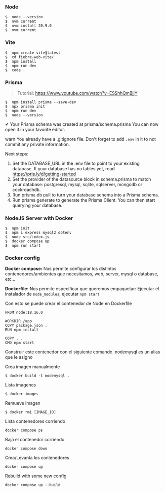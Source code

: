 ### Node

```
$  node --version
$  nvm current
$  nvm install 20.9.0
$  nvm current
```

### Vite

```
$  npm create vite@latest
$  cd fiebre-web-vite/
$  npm install
$  npm run dev
$  code .
```

### Prisma
> Tutorial: https://www.youtube.com/watch?v=ESShhQmBjjY
```
$  npm install prisma --save-dev
$  npx prisma init
$  npm run dev
$  node --version
```

✔ Your Prisma schema was created at prisma/schema.prisma
  You can now open it in your favorite editor.

warn You already have a .gitignore file. Don't forget to add `.env` in it to not commit any private information.

Next steps:
1. Set the DATABASE_URL in the .env file to point to your existing database. If your database has no tables yet, read https://pris.ly/d/getting-started
2. Set the provider of the datasource block in schema.prisma to match your database: postgresql, mysql, sqlite, sqlserver, mongodb or cockroachdb.
3. Run prisma db pull to turn your database schema into a Prisma schema.
4. Run prisma generate to generate the Prisma Client. You can then start querying your database.

### NodeJS Server with Docker

```
$  npm init
$  npm i express mysql2 dotenv
$  node src/index.js
$  docker compose up
$  npm run start
```

### Docker config

**Docker compose:** Nos permite configurar los distintos contenedores/ambientes que necesitamos, web, server, mysql o database, etc...

**Dockerfile:** Nos permite especificar que queremos empaquetar: Ejecutar el instalador de `node_modules`, ejecutar `npm start`


Con esto se puede crear el contenedor de Node en Dockerfile

```
FROM node:18.16.0

WORKDIR /app
COPY package.json .
RUN npm install

COPY . .
CMD npm start
```


Construir este contenedor con el siguiente comando. nodemysql es un alias que le asigno

Crea imagen manualmente
```
$ docker build -t nodemysql .
```

Lista imagenes
```
$ docker images
```

Remueve imagen
```
$ docker rmi [IMAGE_ID]
```

Lista contenedores corriendo
```
docker compose ps
```

Baja el contenedor corriendo
```
docker compose down
```

Crea/Levanta los contenedores
```
docker compose up
```

Rebuild with some new config
```
docker compose up --build
```